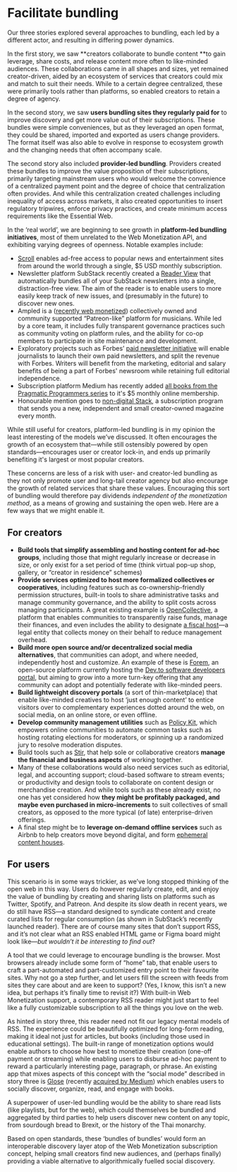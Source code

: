 # Facilitate bundling

Our three stories explored several approaches to bundling, each led by a different actor, and resulting in differing power dynamics.

In the first story, we saw **creators collaborate to bundle content **to gain leverage, share costs, and release content more often to like-minded audiences. These collaborations came in all shapes and sizes, yet remained creator-driven, aided by an ecosystem of services that creators could mix and match to suit their needs. While to a certain degree centralized, these were primarily tools rather than platforms, so enabled creators to retain a degree of agency.

In the second story, we saw **users bundling sites they regularly paid for** to improve discovery and get more value out of their subscriptions. These bundles were simple conveniences, but as they leveraged an open format, they could be shared, imported and exported as users change providers. The format itself was also able to evolve in response to ecosystem growth and the changing needs that often accompany scale.

The second story also included **provider-led bundling**. Providers created these bundles to improve the value proposition of their subscriptions, primarily targeting mainstream users who would welcome the convenience of a centralized payment point and the degree of choice that centralization often provides. And while this centralization created challenges including inequality of access across markets, it also created opportunities to insert regulatory tripwires, enforce privacy practices, and create minimum access requirements like the Essential Web.

In the ‘real world’, we are beginning to see growth in **platform-led bundling initiatives**, most of them unrelated to the Web Monetization API, and exhibiting varying degrees of openness. Notable examples include:



*   [Scroll](https://scroll.com) enables ad-free access to popular news and entertainment sites from around the world through a single, $5 USD monthly subscription. 
*   Newsletter platform SubStack recently created a [Reader View](https://blog.substack.com/p/new-reader-homepage) that automatically bundles all of your SubStack newsletters into a single, distraction-free view. The aim of the reader is to enable users to more easily keep track of new issues, and (presumably in the future) to discover new ones. 
*   Ampled is a ([recently web monetized](https://www.ampled.com/blog/ampled-is-now-web-monetized)) collectively owned and community supported “Patreon-like” platform for musicians. While led by a core team, it includes fully transparent governance practices such as community voting on platform rules, and the ability for co-op members to participate in site maintenance and development. 
*   Exploratory projects such as Forbes’ [paid newsletter initiative](https://www.axios.com/forbes-paid-newsletter-subscriptions-ab423ae1-0b90-4863-acad-40a373adce80.html) will enable journalists to launch their own paid newsletters, and split the revenue with Forbes. Writers will benefit from the marketing, editorial and salary benefits of being a part of Forbes' newsroom while retaining full editorial independence.
*   Subscription platform Medium has recently added [all books from the Pragmatic Programmers series](https://medium.com/pragmatic-programmers) to it's $5 monthly online membership.
*   Honourable mention goes to [non-digital Stack](https://twitter.com/StackMagazines ), a subscription program that sends you a new, independent and small creator-owned magazine every month. 

While still useful for creators, platform-led bundling is in my opinion the least interesting of the models we’ve discussed. It often encourages the growth of an ecosystem that—while still ostensibly powered by open standards—encourages user or creator lock-in, and ends up primarily benefiting it's largest or most popular creators. 

These concerns are less of a risk with user- and creator-led bundling as they not only promote user and long-tail creator agency but also encourage the growth of related services that share these values. Encouraging this sort of bundling would therefore pay dividends _independent of the monetization method_, as a means of growing and sustaining the open web. Here are a few ways that we might enable it.

## For creators


*   **Build tools that simplify assembling and hosting content for ad-hoc groups**, including those that might regularly increase or decrease in size, or only exist for a set period of time (think virtual pop-up shop, gallery, or “creator in residence” schemes) 
*  **Provide services optimized to host more formalized collectives or cooperatives**, including features such as co-ownership-friendly permission structures, built-in tools to share administrative tasks and manage community governance, and the ability to split costs across managing participants. A great existing example is [OpenCollective](https://opencollective.com/how-it-works), a platform that enables communities to transparently raise funds, manage their finances, and even includes the ability to designate [a fiscal host](https://opencollective.com/hosts)—a legal entity that collects money on their behalf to reduce management overhead.
*   **Build more open source and/or decentralized social media alternatives**, that communities can adopt, and where needed, independently host and customize. An example of these is [Forem](https://www.forem.com), an open-source platform currently hosting the [Dev.to software developers portal](https://dev.to/devteam/the-future-of-dev-160n), but aiming to grow into a more turn-key offering that any community can adopt and potentially federate with like-minded peers. 
*   **Build lightweight discovery portals** (a sort of thin-marketplace) that enable like-minded creatives to host ‘just enough content’ to entice visitors over to complementary experiences dotted around the web, on social media, on an online store, or even offline. 
*   **Develop community management utilities** such as [Policy Kit](https://arxiv.org/abs/2008.04236), which empowers online communities to automate common tasks such as hosting rotating elections for moderators, or spinning up a randomized jury to resolve moderation disputes. 
*   Build tools such as [Stir](https://usestir.com), that help sole or collaborative creators **manage the financial and business aspects** of working together.
*   Many of these collaborations would also need services such as editorial, legal, and accounting support; cloud-based software to stream events; or productivity and design tools to collaborate on content design or merchandise creation. And while tools such as these already exist, no one has yet considered how **they might be profitably packaged, and maybe even purchased in micro-increments** to suit collectives of small creators, as opposed to the more typical (of late) enterprise-driven offerings.
*   A final step might be to **leverage on-demand offline services** such as Airbnb to help creators move beyond digital, and form [ephemeral content houses](https://en.wikipedia.org/wiki/The_Hype_House).

## For users

This scenario is in some ways trickier, as we’ve long stopped thinking of the open web in this way. Users do however regularly create, edit, and enjoy the value of bundling by creating and sharing lists on platforms such as Twitter, Spotify, and Patreon. And despite its slow death in recent years, we do still have RSS—a standard designed to syndicate content and create curated lists for regular consumption (as shown in SubStack’s recently launched reader). There are of course many sites that don’t support RSS, and it’s not clear what an RSS enabled HTML game or Figma board might look like—_but wouldn’t it be interesting to find out_?

A tool that we could leverage to encourage bundling is the browser. Most browsers already include some form of “home” tab, that enable users to craft a part-automated and part-customized entry point to their favourite sites. Why not go a step further, and let users fill the screen with feeds from sites they care about and are keen to support? (Yes, I know, this isn’t a new idea, but perhaps it’s finally time to revisit it?) With built-in Web Monetization support, a contemporary RSS reader might just start to feel like a fully customizable subscription to all the things you love on the web. 

As hinted in story three, this reader need not fit our legacy mental models of RSS. The experience could be beautifully optimized for long-form reading, making it ideal not just for articles, but books (including those used in educational settings). The built-in range of monetization options would enable authors to choose how best to monetize their creation (one-off payment or streaming) while enabling users to disburse ad-hoc payment to reward a particularly interesting page, paragraph, or phrase. An existing app that mixes aspects of this concept with the “social mode” described in story three is [Glose](https://glose.com/what-is-glose) (recently [acquired by Medium](https://www.theverge.com/2021/1/15/22233983/medium-acquires-ebook-company-glose)) which enables users to socially discover, organize, read, and engage with books. 

A superpower of user-led bundling would be the ability to share read lists (like playlists, but for the web), which could themselves be bundled and aggregated by third parties to help users discover new content on any topic, from sourdough bread to Brexit, or the history of the Thai monarchy. 

Based on open standards, these ‘bundles of bundles’ would form an interoperable discovery layer atop of the Web Monetization subscription concept, helping small creators find new audiences, and (perhaps finally) providing a viable alternative to algorithmically fuelled social discovery.
